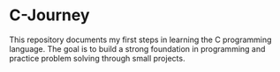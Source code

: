 # C-Journey
This repository documents my first steps in learning the C programming language. The goal is to build a strong foundation in programming and practice problem solving through small projects.
